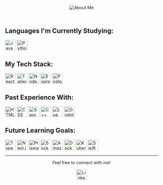 <header align="center">
    <img src="./github-header-image.webp" alt="About Me">
</header>

## **Languages I'm Currently Studying:**
<div>
    <img src="https://cdn.jsdelivr.net/gh/devicons/devicon@latest/icons/javascript/javascript-original.svg" height="35" title="JavaScript" alt="JavaScript"/>
    <img src="https://cdn.jsdelivr.net/gh/devicons/devicon@latest/icons/python/python-original.svg" height="35" title="Python" alt="Python"/>
</div>

## **My Tech Stack:**
<div>
    <img src="https://cdn.jsdelivr.net/gh/devicons/devicon@latest/icons/react/react-original.svg" height="35" title="React" alt="React"/>
    <img src="https://cdn.jsdelivr.net/gh/devicons/devicon@latest/icons/tailwindcss/tailwindcss-original.svg" height="35" title="Tailwind CSS" alt="Tailwind CSS"/>
    <img src="https://cdn.jsdelivr.net/gh/devicons/devicon@latest/icons/nodejs/nodejs-original.svg" height="35" title="Node.js" alt="Node.js"/>
    <img src="https://cdn.jsdelivr.net/gh/devicons/devicon@latest/icons/express/express-original.svg" height="35" title="Express.js" alt="Express.js"/>
    <img src="https://cdn.jsdelivr.net/gh/devicons/devicon@latest/icons/postgresql/postgresql-original.svg" height="35" title="PostgreSQL" alt="PostgreSQL"/>
</div>

## **Past Experience With:**
<div>
    <img src="https://cdn.jsdelivr.net/gh/devicons/devicon@latest/icons/html5/html5-original.svg" height="35" title="HTML" alt="HTML"/>
    <img src="https://cdn.jsdelivr.net/gh/devicons/devicon@latest/icons/css3/css3-original.svg" height="35" title="CSS" alt="CSS"/>
    <img src="https://cdn.jsdelivr.net/gh/devicons/devicon@latest/icons/sass/sass-original.svg" height="35" title="Sass" alt="Sass"/>
    <img src="https://cdn.jsdelivr.net/gh/devicons/devicon@latest/icons/cplusplus/cplusplus-original.svg" height="35" title="C++" alt="C++"/>
    <img src="https://cdn.jsdelivr.net/gh/devicons/devicon@latest/icons/lua/lua-original.svg" height="35" title="Lua" alt="Lua"/>
    <img src="https://cdn.jsdelivr.net/gh/devicons/devicon@latest/icons/godot/godot-original.svg" height="35" title="Godot/GDScript" alt="Godot/GDScript"/>
</div>

## **Future Learning Goals:**
<div>
    <img src="https://cdn.jsdelivr.net/gh/devicons/devicon@latest/icons/typescript/typescript-original.svg" height="35" title="TypeScript" alt="TypeScript"/>
    <img src="https://cdn.jsdelivr.net/gh/devicons/devicon@latest/icons/nextjs/nextjs-original.svg" height="35" title="Next.js" alt="Next.js"/>
    <img src="https://cdn.jsdelivr.net/gh/devicons/devicon@latest/icons/prisma/prisma-original.svg" height="35" title="Prisma" alt="Prisma"/>
    <img src="https://cdn.jsdelivr.net/gh/devicons/devicon@latest/icons/socketio/socketio-original.svg" height="35" title="Socket.io" alt="Socket.io"/>
    <img src="https://cdn.jsdelivr.net/gh/devicons/devicon@latest/icons/amazonwebservices/amazonwebservices-original-wordmark.svg" height="35" title="Amazon Web Services (AWS)" alt="Amazon Web Services (AWS)"/>
    <img src="https://cdn.jsdelivr.net/gh/devicons/devicon@latest/icons/docker/docker-plain-wordmark.svg" height="35" title="Docker" alt="Docker"/>
    <img src="https://cdn.jsdelivr.net/gh/devicons/devicon@latest/icons/kubernetes/kubernetes-original.svg" height="35" title="Kubernetes" alt="Kubernetes"/>
    <img src="https://cdn.jsdelivr.net/gh/devicons/devicon@latest/icons/swift/swift-original.svg" height="35" title="Swift" alt="Swift"/>
</div>

---

<div align="center">
    <p>Feel free to connect with me!</p>
    <a href="https://www.linkedin.com/in/matthew-c-pendergast" target="_blank">
        <img src="https://cdn.jsdelivr.net/gh/devicons/devicon@latest/icons/linkedin/linkedin-original.svg" height="35" title="LinkedIn" alt="LinkedIn"/>
    </a>
</div>

